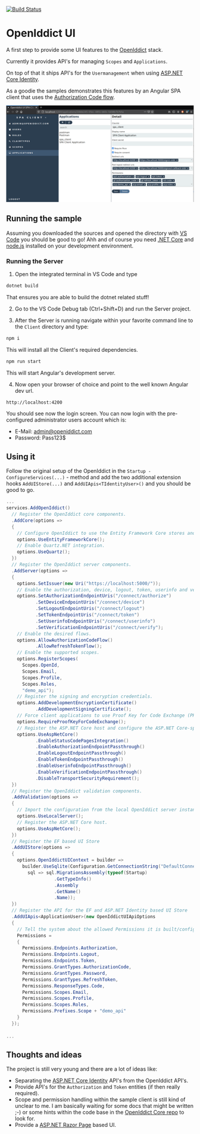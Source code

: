 [![Build Status](https://travis-ci.org/thomasduft/openiddict-ui.svg?branch=main)](https://travis-ci.org/thomasduft/openiddict-ui)

# OpenIddict UI

A first step to provide some UI features to the [OpenIddict](https://github.com/openiddict/openiddict-core) stack. 

Currently it provides API's for managing `Scopes` and `Applications`.

On top of that it ships API's for the `Usermanagement` when using [ASP.NET Core Identity](https://docs.microsoft.com/en-us/aspnet/core/security/authentication/identity?view=aspnetcore-5.0&tabs=visual-studio).

As a goodie the samples demonstrates this features by an Angular SPA client that uses the [Authorization Code flow](https://openid.net/specs/openid-connect-core-1_0.html#CodeFlowAuth).

![SPA Client](./spa-client.png)

## Running the sample

Assuming you downloaded the sources and opened the directory with [VS Code](https://code.visualstudio.com/) you should be good to go! Ahh and of course you need [.NET Core](https://dotnet.microsoft.com/download) and [node.js](https://nodejs.org/en/) installed on your development environment.

### Running the Server
1. Open the integrated terminal in VS Code and type

```bash
dotnet build
```

That ensures you are able to build the dotnet related stuff!

2. Go to the VS Code Debug tab (Ctrl+Shift+D) and run the Server project.

3. After the Server is running navigate within your favorite command line to the `Client` directory and type:

```bash
npm i
```

This will install all the Client's required dependencies.

```bash
npm run start
```

This will start Angular's development server.

4. Now open your browser of choice and point to the well known Angular dev url.

```bash
http://localhost:4200
```

You should see now the login screen. You can now login with the pre-configured administrator users account which is:

- E-Mail: admin@openiddict.com
- Password: Pass123$


## Using it

Follow the original setup of the OpenIddict in the `Startup - ConfigureServices(...)` - method and add the two additional extension hooks `AddUIStore(...)` and `AddUIApis<TIdentityUser>()` and you should be good to go.

```csharp
...
services.AddOpenIddict()
  // Register the OpenIddict core components.
  .AddCore(options =>
  {
    // Configure OpenIddict to use the Entity Framework Core stores and models.
    options.UseEntityFrameworkCore();
    // Enable Quartz.NET integration.
    options.UseQuartz();
  })
  // Register the OpenIddict server components.
  .AddServer(options =>
  {
    options.SetIssuer(new Uri("https://localhost:5000/"));
    // Enable the authorization, device, logout, token, userinfo and verification endpoints.
    options.SetAuthorizationEndpointUris("/connect/authorize")
           .SetDeviceEndpointUris("/connect/device")
           .SetLogoutEndpointUris("/connect/logout")
           .SetTokenEndpointUris("/connect/token")
           .SetUserinfoEndpointUris("/connect/userinfo")
           .SetVerificationEndpointUris("/connect/verify");
    // Enable the desired flows.
    options.AllowAuthorizationCodeFlow()
           .AllowRefreshTokenFlow();
    // Enable the supported scopes.
    options.RegisterScopes(
      Scopes.OpenId,
      Scopes.Email,
      Scopes.Profile,
      Scopes.Roles,
      "demo_api");
    // Register the signing and encryption credentials.
    options.AddDevelopmentEncryptionCertificate()
           .AddDevelopmentSigningCertificate();
    // Force client applications to use Proof Key for Code Exchange (PKCE).
    options.RequireProofKeyForCodeExchange();
    // Register the ASP.NET Core host and configure the ASP.NET Core-specific options.
    options.UseAspNetCore()
           .EnableStatusCodePagesIntegration()
           .EnableAuthorizationEndpointPassthrough()
           .EnableLogoutEndpointPassthrough()
           .EnableTokenEndpointPassthrough()
           .EnableUserinfoEndpointPassthrough()
           .EnableVerificationEndpointPassthrough()
           .DisableTransportSecurityRequirement();
  })
  // Register the OpenIddict validation components.
  .AddValidation(options =>
  {
    // Import the configuration from the local OpenIddict server instance.
    options.UseLocalServer();
    // Register the ASP.NET Core host.
    options.UseAspNetCore();
  })
  // Register the EF based UI Store
  .AddUIStore(options =>
  {
    options.OpenIddictUIContext = builder =>
      builder.UseSqlite(Configuration.GetConnectionString("DefaultConnection"),
        sql => sql.MigrationsAssembly(typeof(Startup)
                  .GetTypeInfo()
                  .Assembly
                  .GetName()
                  .Name));
  })
  // Register the API for the EF and ASP.NET Identity based UI Store
  .AddUIApis<ApplicationUser>(new OpenIddictUIApiOptions
  {
    // Tell the system about the allowed Permissions it is built/configured for.
    Permissions =
    {
      Permissions.Endpoints.Authorization,
      Permissions.Endpoints.Logout,
      Permissions.Endpoints.Token,
      Permissions.GrantTypes.AuthorizationCode,
      Permissions.GrantTypes.Password,
      Permissions.GrantTypes.RefreshToken,
      Permissions.ResponseTypes.Code,
      Permissions.Scopes.Email,
      Permissions.Scopes.Profile,
      Permissions.Scopes.Roles,
      Permissions.Prefixes.Scope + "demo_api"
    }
  });
  
...
```

## Thoughts and ideas

The project is still very young and there are a lot of ideas like:
- Separating the [ASP.NET Core Identity](https://docs.microsoft.com/en-us/aspnet/core/security/authentication/identity?view=aspnetcore-5.0&tabs=visual-studio) API's from the OpenIddict API's.
- Provide API's for the `Authorization` and `Token` entities (if then really required).
- Scope and permission handling within the sample client is still kind of unclear to me. I am basically waiting for some docs that might be written ;-) or some hints within the code base in the [OpenIddict Core repo](https://github.com/openiddict/openiddict-core) to look for.
- Provide a [ASP.NET Razor Page](https://docs.microsoft.com/en-us/aspnet/core/razor-pages/?view=aspnetcore-5.0&tabs=visual-studio) based UI.
